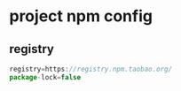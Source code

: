 # project npm config

## registry
```javascript
registry=https://registry.npm.taobao.org/
package-lock=false
```
